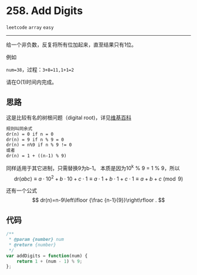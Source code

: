 # 258. Add Digits

`leetcode` `array` `easy`

---

给一个非负数，反复将所有位加起来，直至结果只有1位。

例如

`num=38`，过程：`3+8=11,1+1=2`

请在O(1)时间内完成。

## 思路

这是比较有名的树根问题（digital root)，详见[维基百科](https://en.wikipedia.org/wiki/Digital_root)
```md
规则叫同余式
dr(n) = 0 if n = 0
dr(n) = 9 if n % 9 = 0
dr(n) = n%9 if n % 9 != 0
或者
dr(n) = 1 + ((n-1) % 9)
```
同样适用于其它进制，只需替换9为b-1。
本质是因为10<sup>k</sup> % 9 = 1 % 9，所以
$$ {\mbox{dr}}(abc)\equiv a\cdot 10^{2}+b\cdot 10+c\cdot 1\equiv a\cdot 1+b\cdot 1+c\cdot 1\equiv a+b+c{\pmod  {9}} $$


还有一个公式
$$ dr(n)=n-9\left\lfloor {\frac  {n-1}{9}}\right\rfloor . $$

## 代码
```js
/**
 * @param {number} num
 * @return {number}
 */
var addDigits = function(num) {
    return 1 + (num - 1) % 9;
};
```





